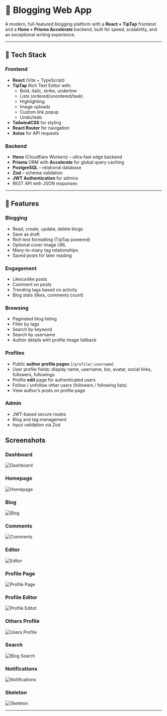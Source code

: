 # 📝 Blogging Web App

A modern, full-featured blogging platform with a **React + TipTap** frontend and a **Hono + Prisma Accelerate** backend, built for speed, scalability, and an exceptional writing experience.

---

## 🚀 Tech Stack

### **Frontend**

- **React** (Vite + TypeScript)
- **TipTap** Rich Text Editor with:
  - Bold, italic, strike, underline
  - Lists (ordered/unordered/task)
  - Highlighting
  - Image uploads
  - Custom link popup
  - Undo/redo
- **TailwindCSS** for styling
- **React Router** for navigation
- **Axios** for API requests

### **Backend**

- **Hono** (Cloudflare Workers) – ultra-fast edge backend
- **Prisma** ORM with **Accelerate** for global query caching
- **PostgreSQL** – relational database
- **Zod** – schema validation
- **JWT Authentication** for admins
- REST API with JSON responses

---

## 📌 Features

### **Blogging**

- Read, create, update, delete blogs
- Save as draft
- Rich text formatting (TipTap powered)
- Optional cover image URL
- Many-to-many tag relationships
- Saved posts for later reading

### **Engagement**

- Like/unlike posts
- Comment on posts
- Trending tags based on activity
- Blog stats (likes, comments count)

### **Browsing**

- Paginated blog listing
- Filter by tags
- Search by keyword
- Search by username
- Author details with profile image fallback

### **Profiles**

- Public **author profile pages** (`/profile/:username`)
- User profile fields: display name, username, bio, avatar, social links, followers, followings
- Profile **edit** page for authenticated users
- Follow / unfollow other users (followers / following lists)
- View author’s posts on profile page

### **Admin**

- JWT-based secure routes
- Blog and tag management
- Input validation via Zod

## Screenshots

### Dashboard

![Dashboard](assets/dashboard.png)

### Homepage

![Homepage](assets/blogs.png)

### Blog

![Blog](assets/blog.png)

### Comments

![Comments](assets/comments2.png)

### Editor

![Editor ](assets/text-editor.png)

### Profile Page

![Profile Page](assets/author-profile.png)

### Profile Editor

![Profile Editot](assets/profile-change.png)

### Others Profile

![Users Profile](assets/others-profile.png)

### Search

![Blog Search](assets/search.png)

### Notifications

![Notifications](assets/notifications.png)

### Skeleton

![Skeleton](assets/skeleton.png)

---
